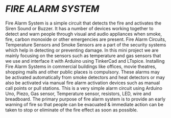 # *FIRE ALARM SYSTEM*
Fire Alarm System is a simple circuit that detects the fire and activates the Siren 
Sound or Buzzer. It has a number of devices working together to detect and warn 
people through visual and audio appliances when smoke, fire, carbon monoxide 
or other emergencies are present. Fire Alarm Circuits, Temperature Sensors and 
Smoke Sensors are a part of the security systems which help in detecting or 
preventing damage.
In this mini project we are mainly focusing on the sensors such as temperature 
and gas sensors that we use and interface it with Arduino using TinkerCad and 
LTspice.
Installing Fire Alarm Systems in commercial buildings like offices, movie 
theatres, shopping malls and other public places is compulsory. These alarms may 
be activated automatically from smoke detectors and heat detectors or may also 
be activated via manual fire alarm activation devices such as manual call points 
or pull stations. This is a very simple alarm circuit using Arduino Uno, Piezo, Gas 
sensor, Temperature sensor, resistors, LED, wire and breadboard. The primary 
purpose of fire alarm system is to provide an early warning of fire so that people 
can be evacuated & immediate action can be taken to stop or eliminate of the fire 
effect as soon as possible.
